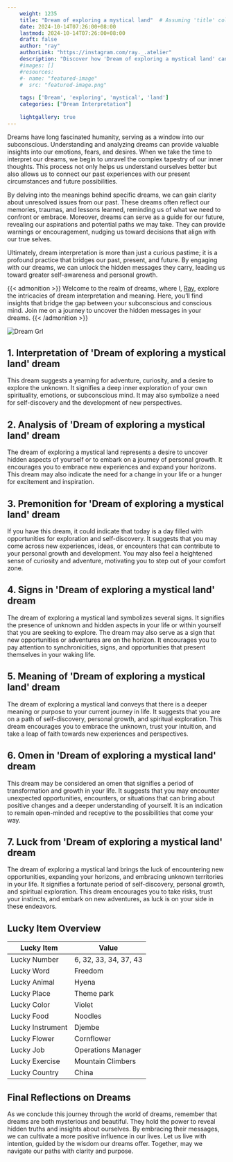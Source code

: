 ```yaml
---
    weight: 1235
    title: "Dream of exploring a mystical land"  # Assuming 'title' column exists
    date: 2024-10-14T07:26:00+08:00
    lastmod: 2024-10-14T07:26:00+08:00
    draft: false
    author: "ray"
    authorLink: "https://instagram.com/ray._.atelier"
    description: "Discover how 'Dream of exploring a mystical land' can interpret your future and uncover its significant meanings in your life."
    #images: []
    #resources:
    #- name: "featured-image"
    #  src: "featured-image.png"
    
    tags: ['Dream', 'exploring', 'mystical', 'land']
    categories: ["Dream Interpretation"]
    
    lightgallery: true
---
```

    
Dreams have long fascinated humanity, serving as a window into our subconscious. Understanding and analyzing dreams can provide valuable insights into our emotions, fears, and desires. When we take the time to interpret our dreams, we begin to unravel the complex tapestry of our inner thoughts. This process not only helps us understand ourselves better but also allows us to connect our past experiences with our present circumstances and future possibilities.

By delving into the meanings behind specific dreams, we can gain clarity about unresolved issues from our past. These dreams often reflect our memories, traumas, and lessons learned, reminding us of what we need to confront or embrace. Moreover, dreams can serve as a guide for our future, revealing our aspirations and potential paths we may take. They can provide warnings or encouragement, nudging us toward decisions that align with our true selves.

Ultimately, dream interpretation is more than just a curious pastime; it is a profound practice that bridges our past, present, and future. By engaging with our dreams, we can unlock the hidden messages they carry, leading us toward greater self-awareness and personal growth.

{{< admonition >}}
Welcome to the realm of dreams, where I, [Ray](https://instagram.com/ray._.atelier), explore the intricacies of dream interpretation and meaning. Here, you’ll find insights that bridge the gap between your subconscious and conscious mind. Join me on a journey to uncover the hidden messages in your dreams.
{{< /admonition >}}

![Dream Grl](https://cdn.pixabay.com/photo/2017/11/02/03/35/gothic-2910057_1280.jpg "Dream Grl")

## 1. Interpretation of 'Dream of exploring a mystical land' dream

This dream suggests a yearning for adventure, curiosity, and a desire to explore the unknown. It signifies a deep inner exploration of your own spirituality, emotions, or subconscious mind. It may also symbolize a need for self-discovery and the development of new perspectives.

## 2. Analysis of 'Dream of exploring a mystical land' dream

The dream of exploring a mystical land represents a desire to uncover hidden aspects of yourself or to embark on a journey of personal growth. It encourages you to embrace new experiences and expand your horizons. This dream may also indicate the need for a change in your life or a hunger for excitement and inspiration.

## 3. Premonition for 'Dream of exploring a mystical land' dream

If you have this dream, it could indicate that today is a day filled with opportunities for exploration and self-discovery. It suggests that you may come across new experiences, ideas, or encounters that can contribute to your personal growth and development. You may also feel a heightened sense of curiosity and adventure, motivating you to step out of your comfort zone.

## 4. Signs in 'Dream of exploring a mystical land' dream

The dream of exploring a mystical land symbolizes several signs. It signifies the presence of unknown and hidden aspects in your life or within yourself that you are seeking to explore. The dream may also serve as a sign that new opportunities or adventures are on the horizon. It encourages you to pay attention to synchronicities, signs, and opportunities that present themselves in your waking life.

## 5. Meaning of 'Dream of exploring a mystical land' dream

The dream of exploring a mystical land conveys that there is a deeper meaning or purpose to your current journey in life. It suggests that you are on a path of self-discovery, personal growth, and spiritual exploration. This dream encourages you to embrace the unknown, trust your intuition, and take a leap of faith towards new experiences and perspectives.

## 6. Omen in 'Dream of exploring a mystical land' dream

This dream may be considered an omen that signifies a period of transformation and growth in your life. It suggests that you may encounter unexpected opportunities, encounters, or situations that can bring about positive changes and a deeper understanding of yourself. It is an indication to remain open-minded and receptive to the possibilities that come your way.

## 7. Luck from 'Dream of exploring a mystical land' dream

The dream of exploring a mystical land brings the luck of encountering new opportunities, expanding your horizons, and embracing unknown territories in your life. It signifies a fortunate period of self-discovery, personal growth, and spiritual exploration. This dream encourages you to take risks, trust your instincts, and embark on new adventures, as luck is on your side in these endeavors.

## Lucky Item Overview
| Lucky Item          | Value              |
|---------------|--------------------|
| Lucky Number        | 6, 32, 33, 34, 37, 43  |
| Lucky Word          | Freedom |
| Lucky Animal        | Hyena |
| Lucky Place         | Theme park     |
| Lucky Color         | Violet     |
| Lucky Food          | Noodles      |
| Lucky Instrument    | Djembe |
| Lucky Flower        | Cornflower    |
| Lucky Job           | Operations Manager       |
| Lucky Exercise      | Mountain Climbers  |
| Lucky Country       | China    |


##  Final Reflections on Dreams

As we conclude this journey through the world of dreams, remember that dreams are both mysterious and beautiful. They hold the power to reveal hidden truths and insights about ourselves. By embracing their messages, we can cultivate a more positive influence in our lives. Let us live with intention, guided by the wisdom our dreams offer. Together, may we navigate our paths with clarity and purpose.
